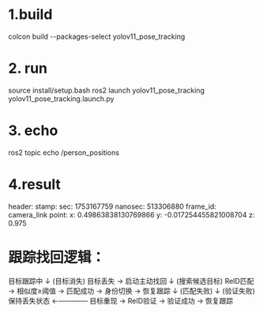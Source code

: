 
# 1.build
colcon build --packages-select yolov11_pose_tracking

# 2. run
 source install/setup.bash
 ros2 launch yolov11_pose_tracking yolov11_pose_tracking.launch.py 
 
 
# 3. echo

ros2 topic echo /person_positions


# 4.result

header:
  stamp:
    sec: 1753167759
    nanosec: 513306880
  frame_id: camera_link
point:
  x: 0.49863838130769866
  y: -0.017254455821008704
  z: 0.975


# 跟踪找回逻辑：

目标跟踪中
    ↓ (目标消失)
目标丢失 → 启动主动找回
    ↓ (搜索候选目标)
ReID匹配 → 相似度≥阈值 → 匹配成功 → 身份切换 → 恢复跟踪
    ↓ (匹配失败)          ↓ (验证失败)
保持丢失状态 ←────── 目标重现 → ReID验证 → 验证成功 → 恢复跟踪